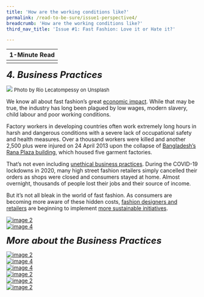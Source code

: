```yaml
---
title: 'How are the working conditions like?'
permalink: /read-to-be-sure/issue1-perspective4/
breadcrumb: 'How are the working conditions like?'
third_nav_title: 'Issue #1: Fast Fashion: Love it or Hate it?'

---
```


| **1-Minute Read** |
| :---------------: |
|                   |

***<font size=5>4. Business Practices</font>***  

![](../images/rio-lecatompessy-cfDURuQKABk-unsplash.jpg)
<font size="2">Photo by Rio Lecatompessy on Unsplash </font> 

We know all about fast fashion’s great [economic impact](/read-to-be-sure/issue1-perspective1/). While that may be true, the industry has long been plagued by low wages, modern slavery, child labour and poor working conditions.

Factory workers in developing countries often work extremely long hours in harsh and dangerous conditions with a severe lack of occupational safety and health measures. Over a thousand workers were killed and another 2,500 plus were injured on 24 April 2013 upon the collapse of [Bangladesh’s Rana Plaza building](https://theconversation.com/years-after-the-rana-plaza-tragedy-bangladeshs-garment-workers-are-still-bottom-of-the-pile-159224), which housed five garment factories.

That’s not even including [unethical business practices](https://www.independent.co.uk/news/world/asia/h-m-garment-workers-factory-india-jobs-a9579856.html). During the COVID-19 lockdowns in 2020, many high street fashion retailers simply cancelled their orders as shops were closed and consumers stayed at home. Almost overnight, thousands of people lost their jobs and their source of income.

But it’s not all bleak in the world of fast fashion. As consumers are becoming more aware of these hidden costs, [fashion designers and retailers](https://www.vox.com/the-goods/2021/7/19/22535050/gen-z-relationship-fast-fashion) are beginning to implement [more sustainable initiatives](https://www.npr.org/2019/07/27/745418569/can-fast-fashion-and-sustainability-be-stitched-together).

<div>
<div class="row is-multiline">
    <div class="col is-half-desktop is-half-tablet">
<a href="/read-to-be-sure/issue1-perspective1/"><img src="../images/rtbs1-perspective1.jpg" alt="image 2"></a>
</div>
    <div class="col is-half-desktop is-half-tablet">
<a href="/read-to-be-sure/issue1-perspective5/"><img src="../images/rtbs1-perspective5.jpg" alt="image 4"></a>
</div>
</div>	
</div>


***<font size=5>More about the Business Practices</font>***

<div>
<div class="row is-multiline">
    <div class="col is-half-desktop is-half-tablet">
<a href="https://www.youtube.com/watch?v=n75jVQTUEE8"><img src="../images/rtbs1-watch3.jpg" alt="image 2"></a>
</div>
    <div class="col is-half-desktop is-half-tablet">
<a href="https://www.npr.org/2021/08/03/1024284959/fulfilling-our-fast-fashion-fix"><img src="../images/rtbs1-listen1.jpg" alt="image 4"></a>
</div>
    <div class="col is-half-desktop is-half-tablet">
<a href="https://neweconomics.org/2021/08/weekly-economics-podcast-fast-fashion"><img src="../images/rtbs1-listen2.jpg" alt="image 4"></a>
</div>
    <div class="col is-half-desktop is-half-tablet">
<a href="https://unearthed.greenpeace.org/2019/09/12/fast-facts-about-fast-fashion/"><img src="../images/rtbs1-read4.jpg" alt="image 2"></a>
</div>
    <div class="col is-half-desktop is-half-tablet">
<a href="https://theconversation.com/following-a-t-shirt-from-cotton-field-to-landfill-shows-the-true-cost-of-fast-fashion-127363"><img src="../images/rtbs1-read5.jpg" alt="image 2"></a>
</div>
    <div class="col is-half-desktop is-half-tablet"><a href="https://www.europarl.europa.eu/RegData/etudes/BRIE/2020/652025/EPRS_BRI(2020)652025_EN.pdf"><img src="../images/rtbs1-read6.jpg" alt="image 2"></a></div>
</div>	
</div>